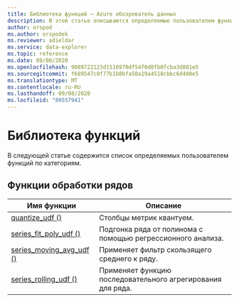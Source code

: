 ```yaml
---
title: Библиотека функций — Azure обозреватель данных
description: В этой статье описываются определяемые пользователем функции, расширяющие возможности Azure обозреватель данных.
author: orspod
ms.author: orspodek
ms.reviewer: adieldar
ms.service: data-explorer
ms.topic: reference
ms.date: 09/08/2020
ms.openlocfilehash: 9089722123d1516970df54f0d0fb0fcba3d881e5
ms.sourcegitcommit: f689547c0f77b1b8bfa50a19a4518cbbc6d408e5
ms.translationtype: MT
ms.contentlocale: ru-RU
ms.lasthandoff: 09/08/2020
ms.locfileid: "89557941"
---
```

# <a name="functions-library"></a>Библиотека функций

В следующей статье содержится список определяемых пользователем функций по категориям.

## <a name="series-processing-functions"></a>Функции обработки рядов

|Имя функции     |Описание                                          |
|-------------------------|--------------------------------------------------------|
|[quantize_udf ()](quantize-udf.md)|Столбцы метрик квантуем. |
|[series_fit_poly_udf ()](series-fit-poly-udf.md)|Подгонка ряда от полинома с помощью регрессионного анализа. |
|[series_moving_avg_udf ()](series-moving-avg-udf.md)|Применяет фильтр скользящего среднего к ряду. |
|[series_rolling_udf ()](series-rolling-udf.md)|Применяет функцию последовательного агрегирования для ряда. |
